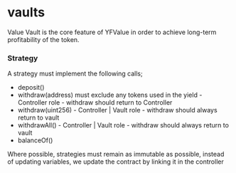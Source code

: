 # vaults
Value Vault is the core feature of YFValue in order to achieve long-term profitability of the token.

### Strategy
A strategy must implement the following calls;

 - deposit()
 - withdraw(address) must exclude any tokens used in the yield - Controller role - withdraw should return to Controller
 - withdraw(uint256) - Controller | Vault role - withdraw should always return to vault
 - withdrawAll() - Controller | Vault role - withdraw should always return to vault
 - balanceOf()

Where possible, strategies must remain as immutable as possible, instead of updating variables, we update the contract by linking it in the controller
